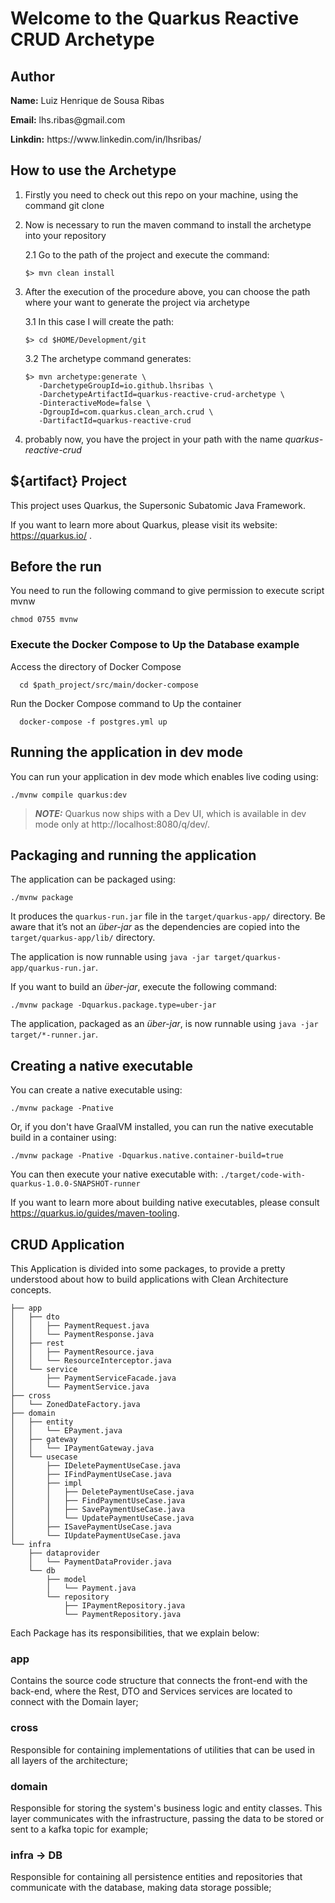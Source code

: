 # Welcome to the Quarkus Reactive CRUD Archetype

## Author

<p><b>Name:</b> Luiz Henrique de Sousa Ribas</p>
<p><b>Email:</b> lhs.ribas@gmail.com</p>
<p><b>Linkdin:</b> https://www.linkedin.com/in/lhsribas/</p>

## How to use the Archetype

1. Firstly you need to check out this repo on your machine, using the command git clone
2. Now is necessary to run the maven command to install the archetype into your repository
   
   2.1 Go to the path of the project and execute the command:
   ``` shell script
   $> mvn clean install
   ```
3. After the execution of the procedure above, you can choose the path where your want to generate the project via archetype
   
   3.1 In this case I will create the path:
   ```
   $> cd $HOME/Development/git
   ``` 
   
   3.2 The archetype command generates:
   ```shell script
   $> mvn archetype:generate \
      -DarchetypeGroupId=io.github.lhsribas \
      -DarchetypeArtifactId=quarkus-reactive-crud-archetype \
      -DinteractiveMode=false \
      -DgroupId=com.quarkus.clean_arch.crud \
      -DartifactId=quarkus-reactive-crud
   ```
4. probably now, you have the project in your path with the name *quarkus-reactive-crud*

## ${artifact} Project

This project uses Quarkus, the Supersonic Subatomic Java Framework.

If you want to learn more about Quarkus, please visit its website: https://quarkus.io/ .

## Before the run

You need to run the following command to give permission to execute script mvnw
```
chmod 0755 mvnw
```

### Execute the Docker Compose to Up the Database example

Access the directory of Docker Compose

```shell script
  cd $path_project/src/main/docker-compose
```

Run the Docker Compose command to Up the container
```shell script
  docker-compose -f postgres.yml up
```

## Running the application in dev mode

You can run your application in dev mode which enables live coding using:
```shell script
./mvnw compile quarkus:dev
```

> **_NOTE:_**  Quarkus now ships with a Dev UI, which is available in dev mode only at http://localhost:8080/q/dev/.

## Packaging and running the application

The application can be packaged using:
```shell script
./mvnw package
```
It produces the `quarkus-run.jar` file in the `target/quarkus-app/` directory.
Be aware that it’s not an _über-jar_ as the dependencies are copied into the `target/quarkus-app/lib/` directory.

The application is now runnable using `java -jar target/quarkus-app/quarkus-run.jar`.

If you want to build an _über-jar_, execute the following command:
```shell script
./mvnw package -Dquarkus.package.type=uber-jar
```

The application, packaged as an _über-jar_, is now runnable using `java -jar target/*-runner.jar`.

## Creating a native executable

You can create a native executable using: 
```shell script
./mvnw package -Pnative
```

Or, if you don't have GraalVM installed, you can run the native executable build in a container using: 
```shell script
./mvnw package -Pnative -Dquarkus.native.container-build=true
```

You can then execute your native executable with: `./target/code-with-quarkus-1.0.0-SNAPSHOT-runner`

If you want to learn more about building native executables, please consult https://quarkus.io/guides/maven-tooling.

## CRUD Application

This Application is divided into some packages, to provide a pretty understood about 
how to build applications with Clean Architecture concepts.

```shell script
├── app
│   ├── dto
│   │   ├── PaymentRequest.java
│   │   └── PaymentResponse.java
│   ├── rest
│   │   ├── PaymentResource.java
│   │   └── ResourceInterceptor.java
│   └── service
│       ├── PaymentServiceFacade.java
│       └── PaymentService.java
├── cross
│   └── ZonedDateFactory.java
├── domain
│   ├── entity
│   │   └── EPayment.java
│   ├── gateway
│   │   └── IPaymentGateway.java
│   └── usecase
│       ├── IDeletePaymentUseCase.java
│       ├── IFindPaymentUseCase.java
│       ├── impl
│       │   ├── DeletePaymentUseCase.java
│       │   ├── FindPaymentUseCase.java
│       │   ├── SavePaymentUseCase.java
│       │   └── UpdatePaymentUseCase.java
│       ├── ISavePaymentUseCase.java
│       └── IUpdatePaymentUseCase.java
└── infra
    ├── dataprovider
    │   └── PaymentDataProvider.java
    └── db
        ├── model
        │   └── Payment.java
        └── repository
            ├── IPaymentRepository.java
            └── PaymentRepository.java

```
Each Package has its responsibilities, that we explain below:

### app

Contains the source code structure that connects the front-end with the back-end, where the Rest, DTO and Services services are located to connect with the Domain layer;

### cross

Responsible for containing implementations of utilities that can be used in all layers of the architecture;

### domain

Responsible for storing the system's business logic and entity classes. This layer communicates with the infrastructure, passing the data to be stored or sent to a kafka topic for example;

### infra -> DB

Responsible for containing all persistence entities and repositories that communicate with the database, making data storage possible;
